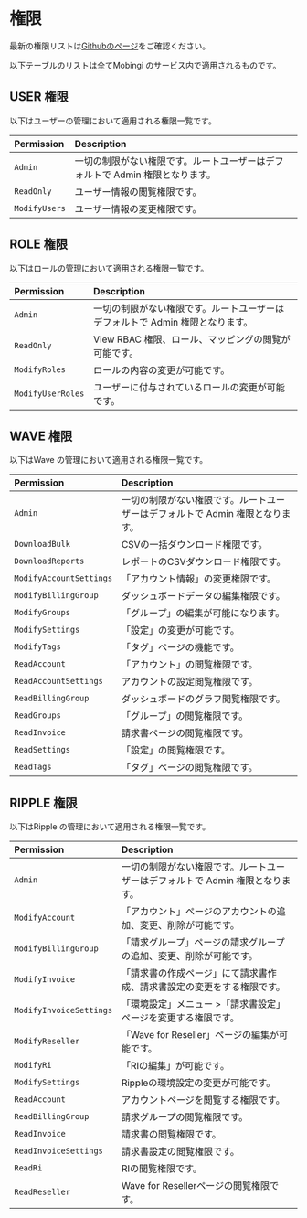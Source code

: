 # 権限

最新の権限リストは[Githubのページ](%20https://github.com/mobingi/rbac-permissions)をご確認ください。 

以下テーブルのリストは全てMobingi のサービス内で適用されるものです。

## USER 権限 <a id="user-permissions"></a>

以下はユーザーの管理において適用される権限一覧です。

| Permission | Description |
| :--- | :--- |
| `Admin` | 一切の制限がない権限です。ルートユーザーはデフォルトで Admin 権限となります。 |
| `ReadOnly` | ユーザー情報の閲覧権限です。 |
| `ModifyUsers` | ユーザー情報の変更権限です。 |

## ROLE 権限

以下はロールの管理において適用される権限一覧です。

| Permission | Description |
| :--- | :--- |
| `Admin` | 一切の制限がない権限です。ルートユーザーはデフォルトで Admin 権限となります。 |
| `ReadOnly` | View RBAC 権限、ロール、マッピングの閲覧が可能です。 |
| `ModifyRoles` | ロールの内容の変更が可能です。 |
| `ModifyUserRoles` | ユーザーに付与されているロールの変更が可能です。 |

## WAVE 権限 <a id="wave-permissions"></a>

以下はWave の管理において適用される権限一覧です。 

| Permission | Description |
| :--- | :--- |
| `Admin` | 一切の制限がない権限です。ルートユーザーはデフォルトで Admin 権限となります。 |
| `DownloadBulk` | CSVの一括ダウンロード権限です。 |
| `DownloadReports` | レポートのCSVダウンロード権限です。 |
| `ModifyAccountSettings` | 「アカウント情報」の変更権限です。 |
| `ModifyBillingGroup` | ダッシュボードデータの編集権限です。 |
| `ModifyGroups` | 「グループ」の編集が可能になります。 |
| `ModifySettings` | 「設定」の変更が可能です。 |
| `ModifyTags` | 「タグ」ページの機能です。 |
| `ReadAccount` | 「アカウント」の閲覧権限です。 |
| `ReadAccountSettings` | アカウントの設定閲覧権限です。 |
| `ReadBillingGroup` | ダッシュボードのグラフ閲覧権限です。 |
| `ReadGroups` | 「グループ」の閲覧権限です。 |
| `ReadInvoice` | 請求書ページの閲覧権限です。 |
| `ReadSettings` | 「設定」の閲覧権限です。 |
| `ReadTags` | 「タグ」ページの閲覧権限です。 |

## RIPPLE 権限 <a id="ripple-permissions"></a>

以下はRipple の管理において適用される権限一覧です。

| Permission | Description |
| :--- | :--- |
| `Admin` | 一切の制限がない権限です。ルートユーザーはデフォルトで Admin 権限となります。 |
| `ModifyAccount` | 「アカウント」ページのアカウントの追加、変更、削除が可能です。 |
| `ModifyBillingGroup` | 「請求グループ」ページの請求グループの追加、変更、削除が可能です。 |
| `ModifyInvoice` | 「請求書の作成ページ」にて請求書作成、請求書設定の変更をする権限です。 |
| `ModifyInvoiceSettings` | 「環境設定」メニュー &gt;「請求書設定」ページを変更する権限です。 |
| `ModifyReseller` | 「Wave for Reseller」ページの編集が可能です。 |
| `ModifyRi` | 「RIの編集」が可能です。 |
| `ModifySettings` | Rippleの環境設定の変更が可能です。 |
| `ReadAccount` | アカウントページを閲覧する権限です。 |
| `ReadBillingGroup` | 請求グループの閲覧権限です。 |
| `ReadInvoice` | 請求書の閲覧権限です。 |
| `ReadInvoiceSettings` | 請求書設定の閲覧権限です。 |
| `ReadRi` | RIの閲覧権限です。 |
| `ReadReseller` | Wave for Resellerページの閲覧権限です。 |



